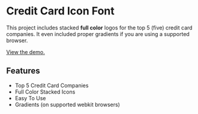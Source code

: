 Credit Card Icon Font
=====================

This project includes stacked **full color** logos for the top 5 (five) credit card companies. It even included proper gradients if you are using a supported browser.

[View the demo.][demo]

Features
--------
  - Top 5 Credit Card Companies
  - Full Color Stacked Icons
  - Easy To Use
  - Gradients (on supported webkit browsers)

[demo]:http://williamrandol.github.io/CreditCardIconFont
